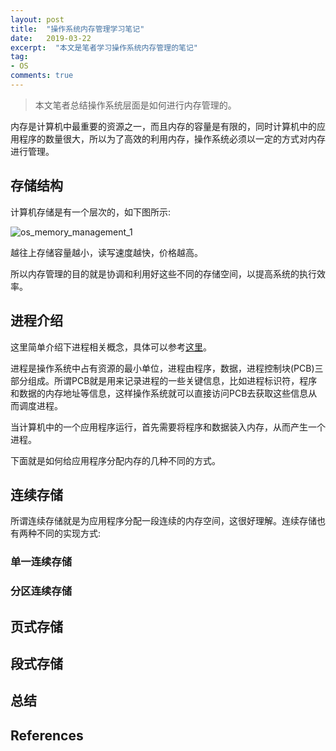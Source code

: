 ```yaml
---
layout: post
title:  "操作系统内存管理学习笔记"
date:   2019-03-22
excerpt:  "本文是笔者学习操作系统内存管理的笔记"
tag:
- OS
comments: true
---
```


> 本文笔者总结操作系统层面是如何进行内存管理的。

内存是计算机中最重要的资源之一，而且内存的容量是有限的，同时计算机中的应用程序的数量很大，所以为了高效的利用内存，操作系统必须以一定的方式对内存进行管理。

## 存储结构

计算机存储是有一个层次的，如下图所示:

![os_memory_management_1]({{site.url}}/assets/images/blog/os_memory_management_1.png)

越往上存储容量越小，读写速度越快，价格越高。

所以内存管理的目的就是协调和利用好这些不同的存储空间，以提高系统的执行效率。

## 进程介绍

这里简单介绍下进程相关概念，具体可以参考[这里](http://www.longjianjiang.com/process/)。

进程是操作系统中占有资源的最小单位，进程由程序，数据，进程控制块(PCB)三部分组成。所谓PCB就是用来记录进程的一些关键信息，比如进程标识符，程序和数据的内存地址等信息，这样操作系统就可以直接访问PCB去获取这些信息从而调度进程。

当计算机中的一个应用程序运行，首先需要将程序和数据装入内存，从而产生一个进程。

下面就是如何给应用程序分配内存的几种不同的方式。

## 连续存储

所谓连续存储就是为应用程序分配一段连续的内存空间，这很好理解。连续存储也有两种不同的实现方式:

### 单一连续存储

### 分区连续存储

## 页式存储

## 段式存储

## 总结

## References
